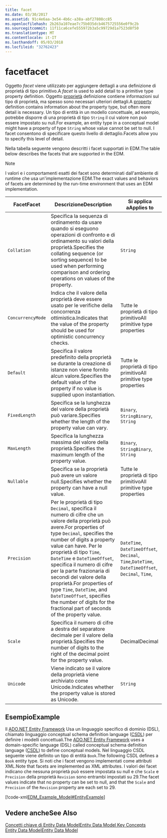 ```yaml
---
title: facet
ms.date: 03/30/2017
ms.assetid: 91c4e6aa-3e54-4b6c-a38a-abf27808cc85
ms.openlocfilehash: 2b263a107eae7c75b035dcb4675725556e0f9c2b
ms.sourcegitcommit: 11f11ca6cefe555972b3a5c99729d1a7523d8f50
ms.translationtype: MT
ms.contentlocale: it-IT
ms.lasthandoff: 05/03/2018
ms.locfileid: "32762423"
---
```

# <a name="facet"></a><span data-ttu-id="676f6-102">facet</span><span class="sxs-lookup"><span data-stu-id="676f6-102">facet</span></span>
<span data-ttu-id="676f6-103">Oggetto *facet* viene utilizzato per aggiungere dettagli a una definizione di proprietà di tipo primitivo.</span><span class="sxs-lookup"><span data-stu-id="676f6-103">A *facet* is used to add detail to a primitive type property definition.</span></span> <span data-ttu-id="676f6-104">Oggetto [proprietà](../../../../docs/framework/data/adonet/property.md) definizione contiene informazioni sul tipo di proprietà, ma spesso sono necessari ulteriori dettagli.</span><span class="sxs-lookup"><span data-stu-id="676f6-104">A [property](../../../../docs/framework/data/adonet/property.md) definition contains information about the property type, but often more detail is necessary.</span></span> <span data-ttu-id="676f6-105">Un tipo di entità in un modello concettuale, ad esempio, potrebbe disporre di una proprietà di tipo `String` il cui valore non può essere impostato su null.</span><span class="sxs-lookup"><span data-stu-id="676f6-105">For example, an entity type in a conceptual model might have a property of type `String` whose value cannot be set to null.</span></span> <span data-ttu-id="676f6-106">I facet consentono di specificare questo livello di dettaglio.</span><span class="sxs-lookup"><span data-stu-id="676f6-106">Facets allow you to specify this level of detail.</span></span>  
  
 <span data-ttu-id="676f6-107">Nella tabella seguente vengono descritti i facet supportati in EDM.</span><span class="sxs-lookup"><span data-stu-id="676f6-107">The table below describes the facets that are supported in the EDM.</span></span>  
  
> [!NOTE]
>  <span data-ttu-id="676f6-108">I valori e i comportamenti esatti dei facet sono determinati dall'ambiente di runtime che usa un'implementazione EDM.</span><span class="sxs-lookup"><span data-stu-id="676f6-108">The exact values and behaviors of facets are determined by the run-time environment that uses an EDM implementation.</span></span>  
  
|<span data-ttu-id="676f6-109">Facet</span><span class="sxs-lookup"><span data-stu-id="676f6-109">Facet</span></span>|<span data-ttu-id="676f6-110">Descrizione</span><span class="sxs-lookup"><span data-stu-id="676f6-110">Description</span></span>|<span data-ttu-id="676f6-111">Si applica a</span><span class="sxs-lookup"><span data-stu-id="676f6-111">Applies to</span></span>|  
|-----------|-----------------|----------------|  
|`Collation`|<span data-ttu-id="676f6-112">Specifica la sequenza di ordinamento da usare quando si eseguono operazioni di confronto e di ordinamento su valori della proprietà.</span><span class="sxs-lookup"><span data-stu-id="676f6-112">Specifies the collating sequence (or sorting sequence) to be used when performing comparison and ordering operations on values of the property.</span></span>|`String`|  
|`ConcurrencyMode`|<span data-ttu-id="676f6-113">Indica che il valore della proprietà deve essere usato per le verifiche della concorrenza ottimistica.</span><span class="sxs-lookup"><span data-stu-id="676f6-113">Indicates that the value of the property should be used for optimistic concurrency checks.</span></span>|<span data-ttu-id="676f6-114">Tutte le proprietà di tipo primitivo</span><span class="sxs-lookup"><span data-stu-id="676f6-114">All primitive type properties</span></span>|  
|`Default`|<span data-ttu-id="676f6-115">Specifica il valore predefinito della proprietà se durante la creazione di istanze non viene fornito alcun valore.</span><span class="sxs-lookup"><span data-stu-id="676f6-115">Specifies the default value of the property if no value is supplied upon instantiation.</span></span>|<span data-ttu-id="676f6-116">Tutte le proprietà di tipo primitivo</span><span class="sxs-lookup"><span data-stu-id="676f6-116">All primitive type properties</span></span>|  
|`FixedLength`|<span data-ttu-id="676f6-117">Specifica se la lunghezza del valore della proprietà può variare.</span><span class="sxs-lookup"><span data-stu-id="676f6-117">Specifies whether the length of the property value can vary.</span></span>|<span data-ttu-id="676f6-118">`Binary`, `String`</span><span class="sxs-lookup"><span data-stu-id="676f6-118">`Binary`, `String`</span></span>|  
|`MaxLength`|<span data-ttu-id="676f6-119">Specifica la lunghezza massima del valore della proprietà.</span><span class="sxs-lookup"><span data-stu-id="676f6-119">Specifies the maximum length of the property value.</span></span>|<span data-ttu-id="676f6-120">`Binary`, `String`</span><span class="sxs-lookup"><span data-stu-id="676f6-120">`Binary`, `String`</span></span>|  
|`Nullable`|<span data-ttu-id="676f6-121">Specifica se la proprietà può avere un valore null.</span><span class="sxs-lookup"><span data-stu-id="676f6-121">Specifies whether the property can have a null value.</span></span>|<span data-ttu-id="676f6-122">Tutte le proprietà di tipo primitivo</span><span class="sxs-lookup"><span data-stu-id="676f6-122">All primitive type properties</span></span>|  
|`Precision`|<span data-ttu-id="676f6-123">Per le proprietà di tipo `Decimal`, specifica il numero di cifre che un valore della proprietà può avere.</span><span class="sxs-lookup"><span data-stu-id="676f6-123">For properties of type `Decimal`, specifies the number of digits a property value can have.</span></span> <span data-ttu-id="676f6-124">Per le proprietà di tipo `Time`, `DateTime` e `DateTimeOffset`, specifica il numero di cifre per la parte frazionaria di secondi del valore della proprietà.</span><span class="sxs-lookup"><span data-stu-id="676f6-124">For properties of type `Time`, `DateTime`, and `DateTimeOffset`, specifies the number of digits for the fractional part of seconds of the property value.</span></span>|<span data-ttu-id="676f6-125">`DateTime`, `DateTimeOffset`, `Decimal`, `Time`,</span><span class="sxs-lookup"><span data-stu-id="676f6-125">`DateTime`, `DateTimeOffset`, `Decimal`, `Time`,</span></span>|  
|`Scale`|<span data-ttu-id="676f6-126">Specifica il numero di cifre a destra del separatore decimale per il valore della proprietà.</span><span class="sxs-lookup"><span data-stu-id="676f6-126">Specifies the number of digits to the right of the decimal point for the property value.</span></span>|<span data-ttu-id="676f6-127">Decimal</span><span class="sxs-lookup"><span data-stu-id="676f6-127">Decimal</span></span>|  
|`Unicode`|<span data-ttu-id="676f6-128">Viene indicato se il valore della proprietà viene archiviato come Unicode.</span><span class="sxs-lookup"><span data-stu-id="676f6-128">Indicates whether the property value is stored as Unicode.</span></span>|`String`|  
  
## <a name="example"></a><span data-ttu-id="676f6-129">Esempio</span><span class="sxs-lookup"><span data-stu-id="676f6-129">Example</span></span>  
 <span data-ttu-id="676f6-130">Il [ADO.NET Entity Framework](../../../../docs/framework/data/adonet/ef/index.md) Usa un linguaggio specifico di dominio (DSL), chiamato linguaggio conceptual schema definition language ([CSDL](../../../../docs/framework/data/adonet/ef/language-reference/csdl-specification.md)) per definire i modelli concettuali.</span><span class="sxs-lookup"><span data-stu-id="676f6-130">The [ADO.NET Entity Framework](../../../../docs/framework/data/adonet/ef/index.md) uses a domain-specific language (DSL) called conceptual schema definition language ([CSDL](../../../../docs/framework/data/adonet/ef/language-reference/csdl-specification.md)) to define conceptual models.</span></span> <span data-ttu-id="676f6-131">Nel linguaggio CSDL seguente viene definito un tipo di entità `Book`.</span><span class="sxs-lookup"><span data-stu-id="676f6-131">The following CSDL defines a `Book` entity type.</span></span> <span data-ttu-id="676f6-132">Si noti che i facet vengono implementati come attributi XML.</span><span class="sxs-lookup"><span data-stu-id="676f6-132">Note that facets are implemented as XML attributes.</span></span> <span data-ttu-id="676f6-133">I valori dei facet indicano che nessuna proprietà può essere impostata su null e che `Scale` e `Precision` della proprietà `Revision` sono entrambi impostati su 29.</span><span class="sxs-lookup"><span data-stu-id="676f6-133">The facet values indicate that no property can be set to null, and that the `Scale` and `Precision` of the `Revision` property are each set to 29.</span></span>  
  
 [!code-xml[EDM_Example_Model#EntityExample](../../../../samples/snippets/xml/VS_Snippets_Data/edm_example_model/xml/books.edmx#entityexample)]  
  
## <a name="see-also"></a><span data-ttu-id="676f6-134">Vedere anche</span><span class="sxs-lookup"><span data-stu-id="676f6-134">See Also</span></span>  
 [<span data-ttu-id="676f6-135">Concetti chiave di Entity Data Model</span><span class="sxs-lookup"><span data-stu-id="676f6-135">Entity Data Model Key Concepts</span></span>](../../../../docs/framework/data/adonet/entity-data-model-key-concepts.md)  
 [<span data-ttu-id="676f6-136">Entity Data Model</span><span class="sxs-lookup"><span data-stu-id="676f6-136">Entity Data Model</span></span>](../../../../docs/framework/data/adonet/entity-data-model.md)
